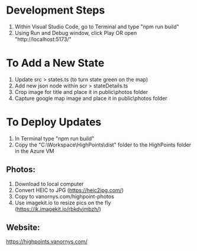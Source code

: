 # Development Steps
1. Within Visual Studio Code, go to Terminal and type "npm run build"
2. Using Run and Debug window, click Play OR open "http://localhost:5173/" 

# To Add a New State
1. Update src > states.ts (to turn state green on the map)
2. Add new json node within scr > stateDetails.ts
3. Crop image for title and place it in public\photos folder
4. Capture google map image and place it in public\photos folder

# To Deploy Updates
1. In Terminal type "npm run build"
2. Copy the "C:\Workspace\HighPoints\dist" folder to the HighPoints folder in the Azure VM

## Photos:
1. Download to local computer
2. Convert HEIC to JPG (https://heic2jpg.com/)
3. Copy to vanornys.com/highpoint-photos
4. Use imagekit.io to resize pics on the fly (https://ik.imagekit.io/rbkdvjmbzh/)

## Website:
https://highpoints.vanornys.com/
